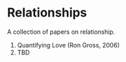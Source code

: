 Relationships
=============

A collection of papers on relationship.

1. Quantifying Love (Ron Gross, 2006)
2. TBD
